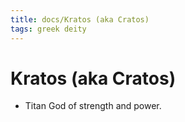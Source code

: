 ```yaml
---
title: docs/Kratos (aka Cratos)
tags: greek deity
---
```


# Kratos (aka Cratos) 
- Titan God of strength and power.